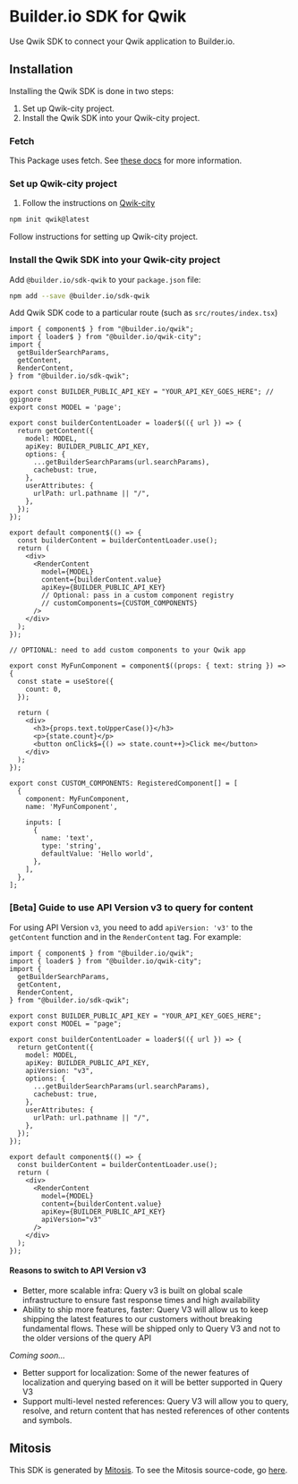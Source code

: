 # Builder.io SDK for Qwik

Use Qwik SDK to connect your Qwik application to Builder.io.

## Installation

Installing the Qwik SDK is done in two steps:

1. Set up Qwik-city project.
2. Install the Qwik SDK into your Qwik-city project.

### Fetch

This Package uses fetch. See [these docs](https://github.com/BuilderIO/this-package-uses-fetch/blob/main/README.md) for more information.

### Set up Qwik-city project

1. Follow the instructions on [Qwik-city](https://qwik.builder.io/qwikcity/overview)

```bash
npm init qwik@latest
```

Follow instructions for setting up Qwik-city project.

### Install the Qwik SDK into your Qwik-city project

Add `@builder.io/sdk-qwik` to your `package.json` file:

```bash
npm add --save @builder.io/sdk-qwik
```

Add Qwik SDK code to a particular route (such as `src/routes/index.tsx`)

```typscript
import { component$ } from "@builder.io/qwik";
import { loader$ } from "@builder.io/qwik-city";
import {
  getBuilderSearchParams,
  getContent,
  RenderContent,
} from "@builder.io/sdk-qwik";

export const BUILDER_PUBLIC_API_KEY = "YOUR_API_KEY_GOES_HERE"; // ggignore
export const MODEL = 'page';

export const builderContentLoader = loader$(({ url }) => {
  return getContent({
    model: MODEL,
    apiKey: BUILDER_PUBLIC_API_KEY,
    options: {
      ...getBuilderSearchParams(url.searchParams),
      cachebust: true,
    },
    userAttributes: {
      urlPath: url.pathname || "/",
    },
  });
});

export default component$(() => {
  const builderContent = builderContentLoader.use();
  return (
    <div>
      <RenderContent
        model={MODEL}
        content={builderContent.value}
        apiKey={BUILDER_PUBLIC_API_KEY}
        // Optional: pass in a custom component registry
        // customComponents={CUSTOM_COMPONENTS}
      />
    </div>
  );
});

// OPTIONAL: need to add custom components to your Qwik app

export const MyFunComponent = component$((props: { text: string }) => {
  const state = useStore({
    count: 0,
  });

  return (
    <div>
      <h3>{props.text.toUpperCase()}</h3>
      <p>{state.count}</p>
      <button onClick$={() => state.count++}>Click me</button>
    </div>
  );
});

export const CUSTOM_COMPONENTS: RegisteredComponent[] = [
  {
    component: MyFunComponent,
    name: 'MyFunComponent',

    inputs: [
      {
        name: 'text',
        type: 'string',
        defaultValue: 'Hello world',
      },
    ],
  },
];

```

### [Beta] Guide to use API Version v3 to query for content
For using API Version `v3`, you need to add `apiVersion: 'v3'` to the `getContent` function and in the `RenderContent` tag. For example:


```typscript
import { component$ } from "@builder.io/qwik";
import { loader$ } from "@builder.io/qwik-city";
import {
  getBuilderSearchParams,
  getContent,
  RenderContent,
} from "@builder.io/sdk-qwik";

export const BUILDER_PUBLIC_API_KEY = "YOUR_API_KEY_GOES_HERE";
export const MODEL = "page";

export const builderContentLoader = loader$(({ url }) => {
  return getContent({
    model: MODEL,
    apiKey: BUILDER_PUBLIC_API_KEY,
    apiVersion: "v3",
    options: {
      ...getBuilderSearchParams(url.searchParams),
      cachebust: true,
    },
    userAttributes: {
      urlPath: url.pathname || "/",
    },
  });
});

export default component$(() => {
  const builderContent = builderContentLoader.use();
  return (
    <div>
      <RenderContent
        model={MODEL}
        content={builderContent.value}
        apiKey={BUILDER_PUBLIC_API_KEY}
        apiVersion="v3"
      />
    </div>
  );
});

```
#### Reasons to switch to API Version v3
- Better, more scalable infra: Query v3 is built on global scale infrastructure to ensure fast response times and high availability
- Ability to ship more features, faster: Query V3 will allow us to keep shipping the latest features to our customers without breaking fundamental flows. These will be shipped only to Query V3 and not to the older versions of the query API

_Coming soon..._
- Better support for localization: Some of the newer features of localization and querying based on it will be better supported in Query V3
- Support multi-level nested references: Query V3 will allow you to query, resolve, and return content that has nested references of other contents and symbols.


## Mitosis

This SDK is generated by [Mitosis](https://github.com/BuilderIO/mitosis). To see the Mitosis source-code, go [here](https://github.com/BuilderIO/builder/tree/main/packages/sdks/src).
